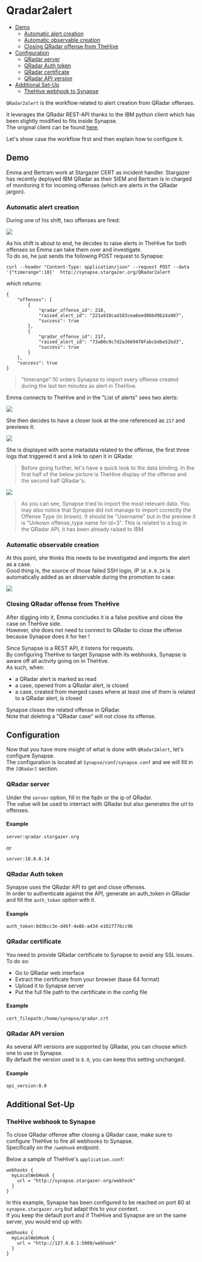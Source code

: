# Qradar2alert

+ [Demo](#demo)
    + [Automatic alert creation](#automatic-alert-creation)
    + [Automatic observable creation](#automatic-observable-creation)
    + [Closing QRadar offense from TheHive](#closing-qradar-offense-from-thehive)
+ [Configuration](#configuration)
    + [QRadar server](#qradar-server)
    + [QRadar Auth token](#qradar-auth-token)
    + [QRadar certificate](#qradar-certificate)
    + [QRadar API version](#qradar-api-version)
+ [Additional Set-Up](#additional-set-up)
    + [TheHive webhook to Synapse](#thehive-webhook-to-synapse)



```QRadar2alert``` is the workflow related to alert creation from QRadar offenses.

It leverages the QRadar REST-API thanks to the IBM python client which has been slightly modified to fits inside Synapse.   
The original client can be found [here](https://github.com/ibm-security-intelligence/api-samples).

Let's show case the workflow first and then explain how to configure it.

## Demo

Emma and Bertram work at Stargazer CERT as incident handler.
Stargazer has recently deployed IBM QRadar as their SIEM and Bertram is in charged of monitoring it for incoming offenses (which are alerts in the QRadar jargon).

### Automatic alert creation

During one of his shift, two offenses are fired:

![](../img/qradar2alert/1-qradar-offenses.PNG)

As his shift is about to end, he decides to raise alerts in TheHive for both offenses so Emma can take them over and investigate.   
To do so, he just sends the following POST request to Synapse:

```
curl --header "Content-Type: application/json" --request POST --data '{"timerange":10}'  http://synapse.stargazer.org/QRadar2alert
```

which returns:

```
{
    "offenses": [
        {
            "qradar_offense_id": 218,
            "raised_alert_id": "221a910cad183cea6eed86bd9b24a987",
            "success": true
        },
        {
            "qradar_offense_id": 217,
            "raised_alert_id": "73a00c9c7d2a36694f0fabcbd6e52bd3",
            "success": true
        }
    ],
    "success": true
}
```

>"timerange":10 orders Synapse to import every offense created during the last ten minutes as alert in TheHive.

Emma connects to TheHive and in the "List of alerts" sees two alerts:

![](../img/qradar2alert/2-offenses-imported-as-alerts.PNG)

She then decides to have a closer look at the one referenced as ```217``` and previews it:

![](../img/qradar2alert/3-alert-previewed.PNG)

She is displayed with some metadata related to the offense, the first three logs that triggered it and a link to open it in QRadar.


>Before going further, let's have a quick look to the data binding. In the first half of the below picture is TheHive display of the offense and the second half QRadar's:

![](../img/qradar2alert/4-alert-offense-binding.PNG)

>As you can see, Synapse tried to import the most relevant data. You may also notice that Synapse did not manage to import correctly the Offense Type (in brown). It should be "Username" but in the preview it is "Unkown offense_type name for id=3". This is related to a bug in the QRadar API, it has been already raised to IBM.

### Automatic observable creation

At this point, she thinks this needs to be investigated and imports the alert as a case.   
Good thing is, the source of those failed SSH login, IP ```10.0.0.24``` is automatically added as an observable during the promotion to case:

![](../img/qradar2alert/5-observable.PNG)

### Closing QRadar offense from TheHive 

After digging into it, Emma concludes it is a false positive and close the case on TheHive side.   
However, she does not need to connect to QRadar to close the offense because Synapse does it for her !   

Since Synapse is a REST API, it listens for requests.   
By configuring TheHive to target Synapse with its webhooks, Synapse is aware off all activity going on in TheHive.   
As such, when:

   * a QRadar alert is marked as read
   * a case, opened from a QRadar alert, is closed
   * a case, created from merged cases where at least one of them is related to a QRadar alert, is closed

Synapse closes the related offense in QRadar.   
Note that deleting a "QRadar case" will not close its offense.

## Configuration

Now that you have more insight of what is done with ```QRadar2Alert```, let's configure Synapse.   
The configuration is located at ```Synapse/conf/synapse.conf``` and we will fill in the ```[QRadar]``` section.

### QRadar server

Under the ```server``` option, fill in the fqdn or the ip of QRadar.   
The value will be used to interract with QRadar but also generates the url to offenses.   

#### Example

```
server:qradar.stargazer.org
```

or

```
server:10.0.0.14
```

### QRadar Auth token

Synapse uses the QRadar API to get and close offenses.   
In order to authenticate against the API, generate an auth_token in QRadar and fill the ```auth_token``` option with it.   


#### Example

```
auth_token:0d3bcc3e-d46f-4e8b-a434-e1027776cc96
```

### QRadar certificate

You need to provide QRadar certificate to Synapse to avoid any SSL issues.   
To do so:

   * Go to QRadar web interface
   * Extract the certificate from your browser (base 64 format)
   * Upload it to Synapse server
   * Put the full file path to the certificate in the config file

#### Example

```
cert_filepath:/home/synapse/qradar.crt
```

### QRadar API version

As several API versions are supported by QRadar, you can choose which one to use in Synapse.   
By default the version used is ```8.0```, you can keep this setting unchanged.   

#### Example

```
api_version:8.0
```

## Additional Set-Up

### TheHive webhook to Synapse

To close QRadar offense after closing a QRadar case, make sure to configure TheHive to fire all webhooks to Synapse.   
Specifically on the ```/webhook``` endpoint.    

Below a sample of TheHive's ```application.conf```: 

```
webhooks {
  myLocalWebHook {
    url = "http://synapse.stargazer.org/webhook"
  }
}
```

In this example, Synapse has been configured to be reached on port 80 at ```synapse.stargazer.org``` but adapt this to your context.   
If you keep the default port and if TheHive and Synapse are on the same server, you would end up with:

```
webhooks {
  myLocalWebHook {
    url = "http://127.0.0.1:5000/webhook"
  }
}
```
